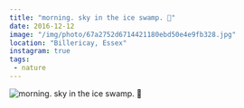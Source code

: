 ```yaml
---
title: "morning. sky in the ice swamp. 🌿"
date: 2016-12-12
image: "/img/photo/67a2752d6714421180ebd50e4e9fb328.jpg"
location: "Billericay, Essex"
instagram: true
tags:
 - nature
---
```


![morning. sky in the ice swamp. 🌿](/img/photo/67a2752d6714421180ebd50e4e9fb328.jpg)
